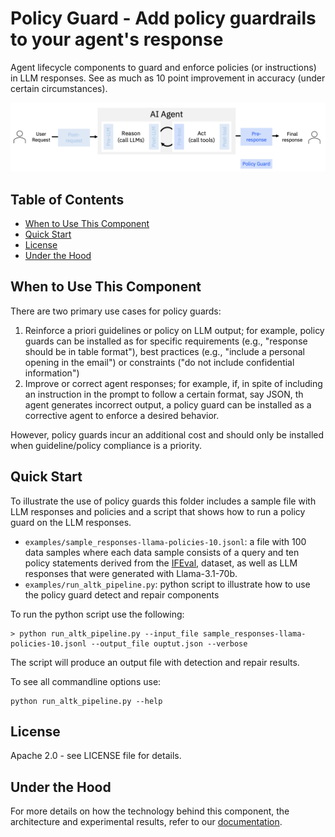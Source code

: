 # Policy Guard - Add policy guardrails to your agent's response
Agent lifecycle components to guard and enforce policies (or instructions) in LLM responses. See as much as 10 point improvement in accuracy (under certain circumstances).

<img src="../../docs/assets/img_lifecycle_preresponse.png" />

## Table of Contents
- [When to Use This Component](#when-to-use-this-component)
- [Quick Start](#quick-start)
- [License](#license)
- [Under the Hood](#under-the-hood)

## When to Use This Component
There are two primary use cases for policy guards:

1. Reinforce a priori guidelines or policy on LLM output; for example, policy guards can be installed as for specific requirements (e.g., "response should be in table format"), best practices (e.g., "include a personal opening in the email") or constraints ("do not include confidential information")
2. Improve or correct agent responses; for example, if, in spite of including an instruction in the prompt to follow a certain format, say JSON, th agent generates incorrect output, a policy guard can be installed as a corrective agent to enforce a desired behavior.

However, policy guards incur an additional cost and should only be installed when guideline/policy compliance is a priority.


## Quick Start

To illustrate the use of policy guards this folder includes a sample file with LLM responses and policies and a script that shows how to run a policy guard on the LLM responses.

- `examples/sample_responses-llama-policies-10.jsonl`: a file with 100 data samples where each data sample consists of a query and ten policy statements derived from the [IFEval,](https://huggingface.co/datasets/google/IFEval) dataset, as well as LLM responses that were generated with Llama-3.1-70b.
- `examples/run_altk_pipeline.py`: python script to illustrate how to use the policy guard detect and repair components

To run the python script use the following:
```
> python run_altk_pipeline.py --input_file sample_responses-llama-policies-10.jsonl --output_file ouptut.json --verbose
```

The script will produce an output file with detection and repair results.

To see all commandline options use:
```
python run_altk_pipeline.py --help
```

## License
Apache 2.0 - see LICENSE file for details.

## Under the Hood
For more details on how the technology behind this component, the architecture and experimental results, refer to our [documentation](https://altk.ai).
